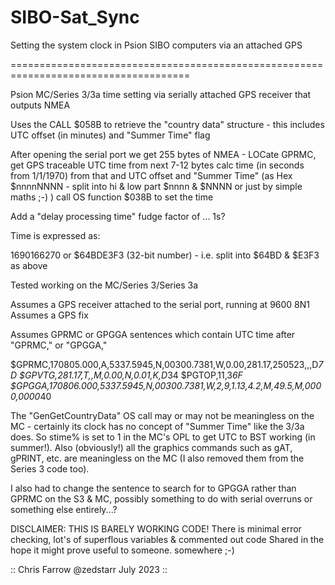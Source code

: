 # SIBO-Sat_Sync
Setting the system clock in Psion SIBO computers via an attached GPS

=====================================================================================

Psion MC/Series 3/3a time setting via serially attached GPS receiver that outputs NMEA

Uses the CALL $058B to retrieve the "country data" structure - this includes UTC offset (in minutes) and "Summer Time" flag

After opening the serial port we get 255 bytes of NMEA - LOCate GPRMC, get GPS traceable UTC time from next 7-12 bytes
calc time (in seconds from 1/1/1970) from that and UTC offset and "Summer Time"
(as Hex $nnnnNNNN - split into hi & low part $nnnn & $NNNN or just by simple maths ;-) )
call OS function $038B to set the time
 
Add a "delay processing time" fudge factor of ... 1s?

Time is expressed as:

1690166270 or $64BDE3F3 (32-bit number) - i.e. split into $64BD & $E3F3 as above
 
Tested working on the MC/Series 3/Series 3a
 
Assumes a GPS receiver attached to the serial port, running at 9600 8N1
Assumes a GPS fix
 
Assumes GPRMC or GPGGA sentences which contain UTC time after "GPRMC," or "GPGGA,"
 
$GPRMC,170805.000,A,5337.5945,N,00300.7381,W,0.00,281.17,250523,,,D*7D
$GPVTG,281.17,T,,M,0.00,N,0.01,K,D*34
$PGTOP,11,3*6F
$GPGGA,170806.000,5337.5945,N,00300.7381,W,2,9,1.13,4.2,M,49.5,M,0000,0000*40
 
 
The "GenGetCountryData" OS call may or may not be meaningless on the MC - certainly its clock has no concept of "Summer Time"
like the 3/3a does. So stime% is set to 1 in the MC's OPL to get UTC to BST working (in summer!). Also (obviously!) all the 
graphics commands such as gAT, gPRINT, etc. are meaningless on the MC (I also removed them from the Series 3 code too). 

I also had to change the sentence to search for to GPGGA rather than GPRMC on the S3 & MC, possibly something to do with 
serial overruns or something else entirely...?

DISCLAIMER: THIS IS BARELY WORKING CODE! There is minimal error checking, lot's of superflous variables & commented out code
            Shared in the hope it might prove useful to someone. somewhere ;-)


 :: Chris Farrow @zedstarr July 2023 ::

